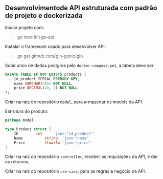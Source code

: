 ## Desenvolvimentode API estruturada com padrão de projeto e dockerizada

Iniciar projeto com:

> go mod init go-api


Instalar o framework usado para desenvolver API:


> go get github.com/gin-gonic/gin


Subir anco de dados postgres pelo `docker-compose.yml`, a tabela deve ser:

```sql
CREATE TABLE IF NOT EXISTS products (
    id_product SERIAL PRIMARY KEY,
    name VARCHAR(255) NOT NULL,
    price DECIMAL(10, 2) NOT NULL
);
```

Criar na raiz do repositório `model`, para armazenar os models da API.

Estrutura do produto:

```go
package model

type Product struct {
	ID		  int     `json:"id_product"`
	Name		  string  `json:"name"`
	Price		  float64 `json:"price"`
}
```

Criar na raiz do repositório `controller`, receber as requisições da API, e dar os retornos.

Criar na raiz do repositório `use-case`, para as regras e negócio da API.
